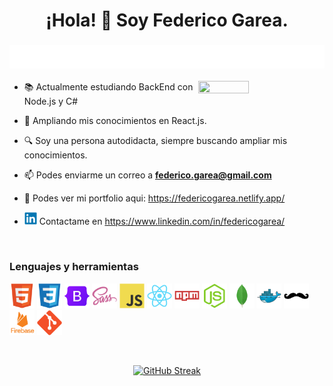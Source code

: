 <h1 align="center">¡Hola! 👋 Soy Federico Garea.</h1>


<h3 align="center">
<img src="https://github.com/federicorga/federicorga/blob/main/funeteimg.gif" title="HTML5" alt="HTML" >
</h3>
<img align="right" src="https://i.giphy.com/media/qgQUggAC3Pfv687qPC/giphy.webp" width="40%" height="40%"/>


- 📚 Actualmente estudiando BackEnd con Node.js y C#

- 🌱 Ampliando mis conocimientos en React.js.

- 🔍 Soy una persona autodidacta, siempre buscando ampliar mis conocimientos.

- 📫 Podes enviarme un correo a **federico.garea@gmail.com**
- 🚀 Podes ver mi portfolio aqui: https://federicogarea.netlify.app/

- <img src="https://github.com/devicons/devicon/blob/master/icons/linkedin/linkedin-original.svg" title="Linkedin" alt="Linkedin" width="20px" height="20px"> Contactame en https://www.linkedin.com/in/federicogarea/
<br />
<h3>Lenguajes y herramientas</h3>
<p align="left">
<img src="https://github.com/devicons/devicon/blob/master/icons/html5/html5-original.svg" title="HTML5" alt="HTML" width="40px" height="40px">
<img src="https://github.com/devicons/devicon/blob/master/icons/css3/css3-original.svg" title="CSS" alt="CSS" width="40px" height="40px">
<img src="https://github.com/devicons/devicon/blob/master/icons/bootstrap/bootstrap-original.svg" title="Bootstrap" alt="Bootstrap" width="40px" height="40px">
<img src="https://github.com/devicons/devicon/blob/master/icons/sass/sass-original.svg" title="SASS" alt="SASS" width="40px" height="40px">
<img src="https://github.com/devicons/devicon/blob/master/icons/javascript/javascript-original.svg" title="JavaScript" alt="JavaScript" width="40px" height="40px">
<img src="https://github.com/devicons/devicon/blob/master/icons/react/react-original.svg" title="React.js" alt="React.js" width="40px" height="40px">
<img src="https://github.com/devicons/devicon/blob/master/icons/npm/npm-original-wordmark.svg" title="NPM" alt="Npm" width="40px" height="40px">
<img src="https://github.com/devicons/devicon/blob/master/icons/nodejs/nodejs-original.svg" title="Node.js" alt="Node.js" width="40px" height="40px"> 
<img src="https://github.com/devicons/devicon/blob/master/icons/mongodb/mongodb-original.svg" title="Mongodb" alt="Mongodb" width="40px" height="40px">
<img src="https://github.com/devicons/devicon/blob/master/icons/docker/docker-original.svg" title="Mongodb" alt="Mongodb" width="40px" height="40px">
<img src="https://github.com/devicons/devicon/blob/master/icons/handlebars/handlebars-original.svg" title="Handlebars" alt="handlebars" width="40px" height="40px">
<img src="https://github.com/devicons/devicon/blob/master/icons/firebase/firebase-plain-wordmark.svg" title="Firebase" alt="firebase" width="40px" height="40px">
<img src="https://github.com/devicons/devicon/blob/master/icons/git/git-original.svg" title="Git" alt="Git" width="40px" height="40px">
</p>
<br />
<div align="center">

[![GitHub Streak](http://github-readme-streak-stats.herokuapp.com?user=federicorga&theme=prussian&border_radius=5&locale=es)](https://git.io/streak-stats) 

</div>
